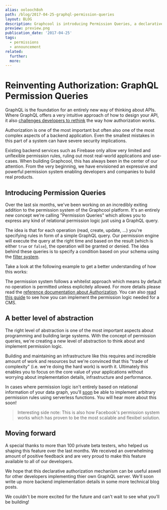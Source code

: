 ```yaml
---
alias: oolooch8oh
path: /blog/2017-04-25-graphql-permission-queries
layout: BLOG
description: Graphcool is introducing Permission Queries, a declarative authorization mechanism for GraphQL APIs.
preview: preview.png
publication_date: '2017-04-25'
tags:
  - permissions
  - announcement
related:
  further:
  more:
---
```


# Reinventing Authorization: GraphQL Permission Queries

GraphQL is the foundation for an entirely new way of thinking about APIs. Where GraphQL offers a very intuitive approach of how to design your API, it also [challenges developers to rethink](https://github.com/apollographql/graphql-tools/issues/313) the way how authorization works.

Authorization is one of the most important but often also one of the most complex aspects of a backend application. Even the smallest mistakes in this part of a system can have severe security implications.

Existing backend services such as Firebase only allow very limited and unflexible permission rules, ruling out most real-world applications and use-cases. When building Graphcool, this has always been in the center of our attention. From the very beginning, we have envisioned an expressive and powerful permission system enabling developers and companies to build real products.

## Introducing Permission Queries

Over the last six months, we've been working on an incredibly exiting addition to the permission system of the Graphcool platform. It's an entirely new concept we're calling "Permission Queries" which allows you to express any kind of relational permission logic just using a GraphQL query.

The idea is that for each operation (read, create, update, ...) you're specifying rules in form of a simple GraphQL query. Our permission engine will execute the query at the right time and based on the result (which is either `true` or `false`), the operation will be granted or denied. The idea behind these queries is to specify a condition based on your schema using the [filter system](!alias-aing7uech3).

Take a look at the following example to get a better understanding of how this works:

<!-- PERMISSION_EXAMPLES -->

The permission system follows a whitelist approach which means by default no operation is permitted unless explicitely allowed. For more details please read the [reference documentation about Authorization](!alias-iegoo0heez). You can also [read this guide](!alias-miesho4goo) to see how you can implement the permission logic needed for a CMS.

## A better level of abstraction

The right level of abstraction is one of the most important aspects about programming and building large systems. With the concept of permission queries, we're creating a new level of abstraction to think about and implement permission logic.

Building and maintaining an infrastructure like this requires and incredible amount of work and resources but we're convinced that this "trade of complexity" (i.e. we're doing the hard work) is worth it. Ultimately this enables you to focus on the core value of your applications without worrying about implementation details, infrastructure and performance.

In cases where permission logic isn't entirely based on relational information of your data graph, you'll [soon](https://github.com/graphcool/feature-requests/issues/183) be able to implement arbitrary permission rules using serverless functions. You will hear more about this soon!

> Interesting side note: This is also how Facebook's permission system works which has proven to be the most scalable and flexibel solution.

## Moving forward

A special thanks to more than 100 private beta testers, who helped us shaping this feature over the last months. We received an overwhelming amount of positive feedback and are very proud to make this feature available to all of our developers.

We hope that this declarative authorization mechanism can be useful aswell for other developers implementing thier own GraphQL server. We'll soon write up more backend implementation details in some more technical blog posts.

We couldn't be more excited for the future and can't wait to see what you'll be building!
